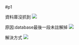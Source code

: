 #p1


資料庫沒抓到
![](https://i.imgur.com/G04ZJ2G.png)

原因:database最後一段未註解掉
![](https://i.imgur.com/OTrWBca.png)

解決方式
![](https://i.imgur.com/mi77INu.png)